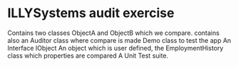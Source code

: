 # ILLYSystems audit exercise

Contains two classes ObjectA and ObjectB which we compare.
contains also an Auditor class where compare is made
Demo class to test the app
An Interface IObject
An object which is user defined, the EmploymentHistory class which properties are compared
A Unit Test suite.
